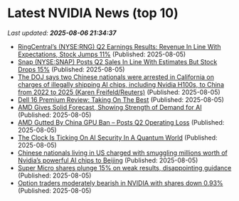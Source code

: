 # Latest NVIDIA News (top 10)
_Last updated: **2025-08-06 21:34:37**_

- [RingCentral’s (NYSE:RNG) Q2 Earnings Results: Revenue In Line With Expectations, Stock Jumps 11%](https://finance.yahoo.com/news/ringcentral-nyse-rng-q2-earnings-213310983.html) (Published: 2025-08-05)
- [Snap (NYSE:SNAP) Posts Q2 Sales In Line With Estimates But Stock Drops 15%](https://finance.yahoo.com/news/snap-nyse-snap-posts-q2-213008007.html) (Published: 2025-08-05)
- [The DOJ says two Chinese nationals were arrested in California on charges of illegally shipping AI chips, including Nvidia H100s, to China from 2022 to 2025 (Karen Freifeld/Reuters)](https://www.techmeme.com/250805/p45) (Published: 2025-08-05)
- [Dell 16 Premium Review: Taking On The Best](https://www.bgr.com/1932153/dell-16-premium-review/) (Published: 2025-08-05)
- [AMD Gives Solid Forecast, Showing Strength of Demand for AI](https://www.livemint.com/companies/news/amd-gives-solid-forecast-showing-strength-of-demand-for-ai-11754427075972.html) (Published: 2025-08-05)
- [AMD Gutted By China GPU Ban – Posts Q2 Operating Loss](https://wccftech.com/amd-gutted-by-china-gpu-ban-posts-q2-operating-loss/) (Published: 2025-08-05)
- [The Clock Is Ticking On AI Security In A Quantum World](https://www.forbes.com/sites/kolawolesamueladebayo/2025/08/05/the-clock-is-ticking-on-ai-security-in-a-quantum-world/) (Published: 2025-08-05)
- [Chinese nationals living in US charged with smuggling millions worth of Nvidia’s powerful AI chips to Beijing](https://nypost.com/2025/08/05/business/2-chinese-nationals-living-in-california-charged-with-smuggling-nvidias-powerful-ai-chips-to-beijing/) (Published: 2025-08-05)
- [Super Micro shares plunge 15% on weak results, disappointing guidance](https://www.cnbc.com/2025/08/05/super-micro-smci-q4-earnings-report-2025.html) (Published: 2025-08-05)
- [Option traders moderately bearish in NVIDIA with shares down 0.93%](https://thefly.com/permalinks/entry.php/id4175783/NVDA-Option-traders-moderately-bearish-in-NVIDIA-with-shares-down-) (Published: 2025-08-05)
